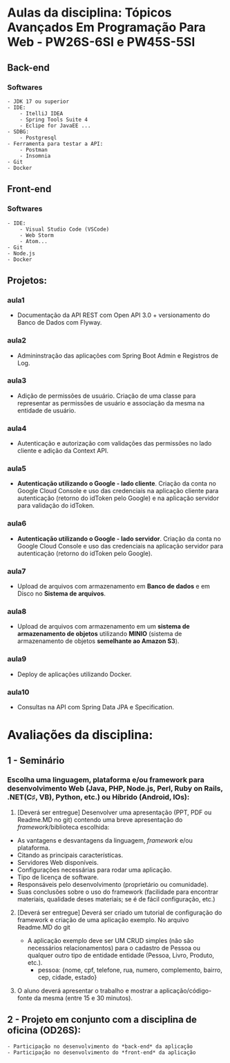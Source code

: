 # Aulas da disciplina: Tópicos Avançados Em Programação Para Web - PW26S-6SI e PW45S-5SI

## Back-end 
### Softwares
	- JDK 17 ou superior
	- IDE:
		- ItelliJ IDEA
		- Spring Tools Suite 4		
		- Eclipe for JavaEE ...
	- SDBG:
		- Postgresql
	- Ferramenta para testar a API:
		- Postman
		- Insomnia
	- Git
	- Docker
	
## Front-end 
### Softwares
	- IDE:
		- Visual Studio Code (VSCode)
		- Web Storm
		- Atom...
	- Git
	- Node.js
	- Docker

## Projetos:


### aula1
- Documentação da API REST com Open API 3.0 + versionamento do Banco de Dados com Flyway.

### aula2
- Admininstração das aplicações com Spring Boot Admin e Registros de Log.

### aula3
- Adição de permissões de usuário. Criação de uma classe para representar as permissões de usuário e associação da mesma na entidade de usuário.

### aula4
- Autenticação e autorização com validações das permissões no lado cliente e adição da Context API.

### aula5
- **Autenticação utilizando o Google - lado cliente**. Criação da conta no Google Cloud Console e uso das credenciais na aplicação cliente para autenticação (retorno do idToken pelo Google) e na aplicação servidor para validação do idToken.

### aula6
- **Autenticação utilizando o Google - lado servidor**. Criação da conta no Google Cloud Console e uso das credenciais na aplicação servidor para autenticação (retorno do idToken pelo Google).

### aula7
- Upload de arquivos com armazenamento em **Banco de dados** e em Disco no **Sistema de arquivos**.

### aula8
- Upload de arquivos com armazenamento em um **sistema de armazenamento de objetos** utilizando **MINIO** (sistema de armazenamento de objetos **semelhante ao Amazon S3**).

### aula9
- Deploy de aplicações utilizando Docker.

### aula10
- Consultas na API com Spring Data JPA e Specification.


# Avaliações da disciplina:

## 1 - Seminário
### Escolha uma linguagem, plataforma e/ou framework para desenvolvimento Web (Java, PHP, Node.js, Perl, Ruby on Rails, .NET(C♯, VB), Python, etc.) ou Híbrido (Android, IOs):


1. [Deverá ser entregue] Desenvolver uma apresentação (PPT, PDF ou Readme.MD no git) contendo uma breve apresentação do *framework*/biblioteca escolhida:
- As vantagens e desvantagens da linguagem, *framework* e/ou plataforma. 
- Citando as principais características. 
- Servidores Web disponíveis. 
- Configurações necessárias para rodar uma aplicação. 
- Tipo de licença de software. 
- Responsáveis pelo desenvolvimento (proprietário ou comunidade). 
- Suas conclusões sobre o uso do framework (facilidade para encontrar materiais, qualidade deses materiais; se é de fácil configuração, etc.)


2. [Deverá ser entregue] Deverá ser criado um tutorial de configuração do framework e criação de uma aplicação exemplo. No arquivo Readme.MD do git
	- A aplicação exemplo deve ser UM CRUD simples (não são necessários relacionamentos) para o cadastro de Pessoa ou qualquer outro tipo de entidade entidade (Pessoa, Livro, Produto, etc.).
		- pessoa: {nome, cpf, telefone, rua, numero, complemento, bairro, cep, cidade, estado}


3. O aluno deverá apresentar o trabalho e mostrar a aplicação/código-fonte da mesma (entre 15 e 30 minutos).
	
## 2 - Projeto em conjunto com a disciplina de oficina (OD26S):
	- Participação no desenvolvimento do *back-end* da aplicação
	- Participação no desenvolvimento do *front-end* da aplicação
